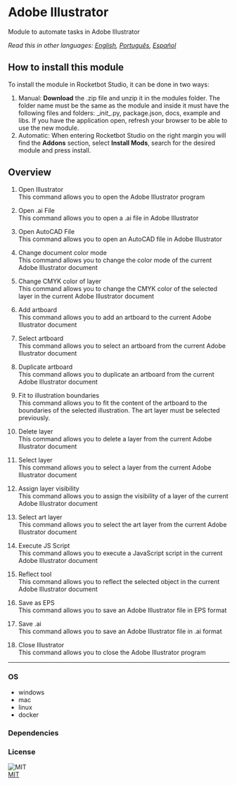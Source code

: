 # Adobe Illustrator
  
Module to automate tasks in Adobe Illustrator  

*Read this in other languages: [English](README.md), [Português](README.pr.md), [Español](README.es.md)*

## How to install this module
  
To install the module in Rocketbot Studio, it can be done in two ways:
1. Manual: __Download__ the .zip file and unzip it in the modules folder. The folder name must be the same as the module and inside it must have the following files and folders: \__init__.py, package.json, docs, example and libs. If you have the application open, refresh your browser to be able to use the new module.
2. Automatic: When entering Rocketbot Studio on the right margin you will find the **Addons** section, select **Install Mods**, search for the desired module and press install.  


## Overview


1. Open Illustrator  
This command allows you to open the Adobe Illustrator program

2. Open .ai File  
This command allows you to open a .ai file in Adobe Illustrator

3. Open AutoCAD File  
This command allows you to open an AutoCAD file in Adobe Illustrator

4. Change document color mode  
This command allows you to change the color mode of the current Adobe Illustrator document

5. Change CMYK color of layer  
This command allows you to change the CMYK color of the selected layer in the current Adobe Illustrator document

6. Add artboard  
This command allows you to add an artboard to the current Adobe Illustrator document

7. Select artboard  
This command allows you to select an artboard from the current Adobe Illustrator document

8. Duplicate artboard  
This command allows you to duplicate an artboard from the current Adobe Illustrator document

9. Fit to illustration boundaries  
This command allows you to fit the content of the artboard to the boundaries of the selected illustration. The art layer must be selected previously.

10. Delete layer  
This command allows you to delete a layer from the current Adobe Illustrator document

11. Select layer  
This command allows you to select a layer from the current Adobe Illustrator document

12. Assign layer visibility  
This command allows you to assign the visibility of a layer of the current Adobe Illustrator document

13. Select art layer  
This command allows you to select the art layer from the current Adobe Illustrator document

14. Execute JS Script  
This command allows you to execute a JavaScript script in the current Adobe Illustrator document

15. Reflect tool  
This command allows you to reflect the selected object in the current Adobe Illustrator document

16. Save as EPS  
This command allows you to save an Adobe Illustrator file in EPS format

17. Save .ai  
This command allows you to save an Adobe Illustrator file in .ai format

18. Close Illustrator  
This command allows you to close the Adobe Illustrator program  




----
### OS

- windows
- mac
- linux
- docker

### Dependencies

### License
  
![MIT](https://camo.githubusercontent.com/107590fac8cbd65071396bb4d04040f76cde5bde/687474703a2f2f696d672e736869656c64732e696f2f3a6c6963656e73652d6d69742d626c75652e7376673f7374796c653d666c61742d737175617265)  
[MIT](http://opensource.org/licenses/mit-license.ph)